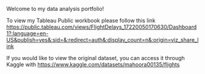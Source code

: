 Welcome to my data analysis portfolio!

To view my Tableau Public workbook please follow this link 
https://public.tableau.com/views/FlightDelays_17220050170630/Dashboard1?:language=en-US&publish=yes&:sid=&:redirect=auth&:display_count=n&:origin=viz_share_link

If you would like to view the original dataset, you can access it through Kaggle with https://www.kaggle.com/datasets/mahoora00135/flights
